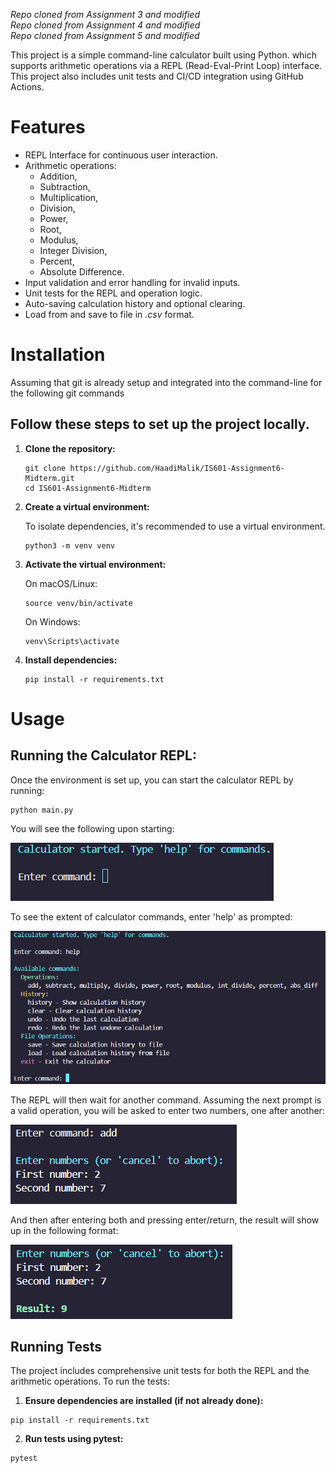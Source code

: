 *Repo cloned from Assignment 3 and modified*  
*Repo cloned from Assignment 4 and modified*  
*Repo cloned from Assignment 5 and modified*

This project is a simple command-line calculator built using Python. which supports arithmetic operations via a REPL (Read-Eval-Print Loop) interface. This project also includes unit tests and CI/CD integration using GitHub Actions.

# Features

- REPL Interface for continuous user interaction.
- Arithmetic operations:
    - Addition,
    - Subtraction,
    - Multiplication,
    - Division,
    - Power,
    - Root,
    - Modulus,
    - Integer Division,
    - Percent,
    - Absolute Difference.
- Input validation and error handling for invalid inputs.
- Unit tests for the REPL and operation logic.
- Auto-saving calculation history and optional clearing.
- Load from and save to file in *.csv* format.

# Installation

Assuming that git is already setup and integrated into the command-line for the following git commands

## Follow these steps to set up the project locally.

1.  **Clone the repository:**

    ```
    git clone https://github.com/HaadiMalik/IS601-Assignment6-Midterm.git
    cd IS601-Assignment6-Midterm
    ```

2.  **Create a virtual environment:**

    To isolate dependencies, it's recommended to use a virtual environment.

    ```
    python3 -m venv venv
    ```

3.  **Activate the virtual environment:**

    On macOS/Linux:

    ```
    source venv/bin/activate
    ```

    On Windows:

    ```
    venv\Scripts\activate
    ```

4.  **Install dependencies:**

    ```
    pip install -r requirements.txt
    ```

# Usage

## Running the Calculator REPL:

Once the environment is set up, you can start the calculator REPL by running:

```
python main.py
```

You will see the following upon starting:

![Starting the program](readme-images/start.png)


To see the extent of calculator commands, enter 'help' as prompted:

![The help menu](readme-images/help.png)


The REPL will then wait for another command. Assuming the next prompt is a valid operation, you will be asked to enter two numbers, one after another:

![Enter 'add' and two more numbers (a, b)](readme-images/operation.png)


And then after entering both and pressing enter/return, the result will show up in the following format:

![Result of 'add'](readme-images/result.png)


## Running Tests

The project includes comprehensive unit tests for both the REPL and the arithmetic operations. To run the tests:

1. **Ensure dependencies are installed (if not already done):**

```
pip install -r requirements.txt
```

2. **Run tests using pytest:**

```
pytest
```
